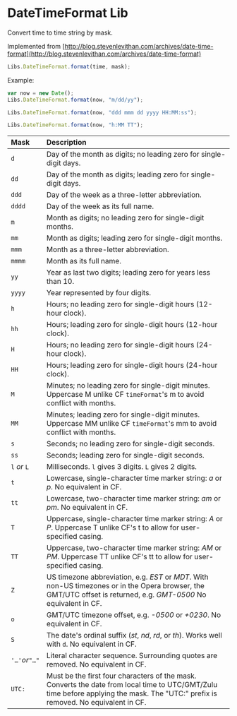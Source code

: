 # DateTimeFormat Lib

Convert time to time string by mask.

Implemented from [http://blog.stevenlevithan.com/archives/date-time-format](http://blog.stevenlevithan.com/archives/date-time-format)

```javascript
Libs.DateTimeFormat.format(time, mask);
```

Example:

```javascript
var now = new Date();
Libs.DateTimeFormat.format(now, "m/dd/yy");

Libs.DateTimeFormat.format(now, "ddd mmm dd yyyy HH:MM:ss");

Libs.DateTimeFormat.format(now, "h:MM TT");

```



| Mask | Description |
| :--- | :--- |
| `d` | Day of the month as digits; no leading zero for single-digit days. |
| `dd` | Day of the month as digits; leading zero for single-digit days. |
| `ddd` | Day of the week as a three-letter abbreviation. |
| `dddd` | Day of the week as its full name. |
| `m` | Month as digits; no leading zero for single-digit months. |
| `mm` | Month as digits; leading zero for single-digit months. |
| `mmm` | Month as a three-letter abbreviation. |
| `mmmm` | Month as its full name. |
| `yy` | Year as last two digits; leading zero for years less than 10. |
| `yyyy` | Year represented by four digits. |
| `h` | Hours; no leading zero for single-digit hours \(12-hour clock\). |
| `hh` | Hours; leading zero for single-digit hours \(12-hour clock\). |
| `H` | Hours; no leading zero for single-digit hours \(24-hour clock\). |
| `HH` | Hours; leading zero for single-digit hours \(24-hour clock\). |
| `M` | Minutes; no leading zero for single-digit minutes. Uppercase M unlike CF `timeFormat`'s m to avoid conflict with months. |
| `MM` | Minutes; leading zero for single-digit minutes. Uppercase MM unlike CF `timeFormat`'s mm to avoid conflict with months. |
| `s` | Seconds; no leading zero for single-digit seconds. |
| `ss` | Seconds; leading zero for single-digit seconds. |
| `l` _or_ `L` | Milliseconds. `l` gives 3 digits. `L` gives 2 digits. |
| `t` | Lowercase, single-character time marker string: _a_ or _p_. No equivalent in CF. |
| `tt` | Lowercase, two-character time marker string: _am_ or _pm_. No equivalent in CF. |
| `T` | Uppercase, single-character time marker string: _A_ or _P_. Uppercase T unlike CF's t to allow for user-specified casing. |
| `TT` | Uppercase, two-character time marker string: _AM_ or _PM_. Uppercase TT unlike CF's tt to allow for user-specified casing. |
| `Z` | US timezone abbreviation, e.g. _EST_ or _MDT_. With non-US timezones or in the Opera browser, the GMT/UTC offset is returned, e.g. _GMT-0500_ No equivalent in CF. |
| `o` | GMT/UTC timezone offset, e.g. _-0500_ or _+0230_. No equivalent in CF. |
| `S` | The date's ordinal suffix \(_st_, _nd_, _rd_, or _th_\). Works well with `d`. No equivalent in CF. |
| `'…'`_or_`"…"` | Literal character sequence. Surrounding quotes are removed. No equivalent in CF. |
| `UTC:` | Must be the first four characters of the mask. Converts the date from local time to UTC/GMT/Zulu time before applying the mask. The "UTC:" prefix is removed. No equivalent in CF. |



